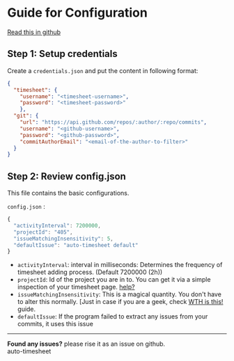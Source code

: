 # Guide for Configuration

[Read this in github](https://github.com/vajahath/auto-timesheet/blob/master/credentials/readme.md)

## Step 1: Setup credentials

Create a `credentials.json` and put the content in following format:
```json
{
  "timesheet": {
    "username": "<timesheet-username>",
    "password": "<timesheet-password>"
	},
  "git": {
    "url": "https://api.github.com/repos/:author/:repo/commits",
    "username": "<github-username>",
    "password": "<github-password>",
    "commitAuthorEmail": "<email-of-the-author-to-filter>"
  }
}
```

## Step 2: Review config.json
This file contains the basic configurations.

`config.json` :
```js
{
  "activityInterval": 7200000, 
  "projectId": "405", 
  "issueMatchingInsensitivity": 5,
  "defaultIssue": "auto-timesheet default"
}
```
- `activityInterval`: interval in milliseconds: Determines the frequency of timesheet adding process. (Default 7200000 (2h))
- `projectId`: Id of the project you are in to. You can get it via a simple inspection of your timesheet page. [help?]()
- `issueMatchingInsensitivity`: This is a magical quantity. You don't have to alter this normally. [Just in case if you are a geek, check [WTH is this!]() guide.
- `defaultIssue`: If the program failed to extract any issues from your commits, it uses this issue

---
**Found any issues?** please rise it as an issue on github.<br>
auto-timesheet